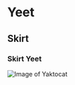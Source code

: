 # Yeet
## Skirt
### Skirt Yeet
![Image of Yaktocat](https://octodex.github.com/images/yaktocat.png)
